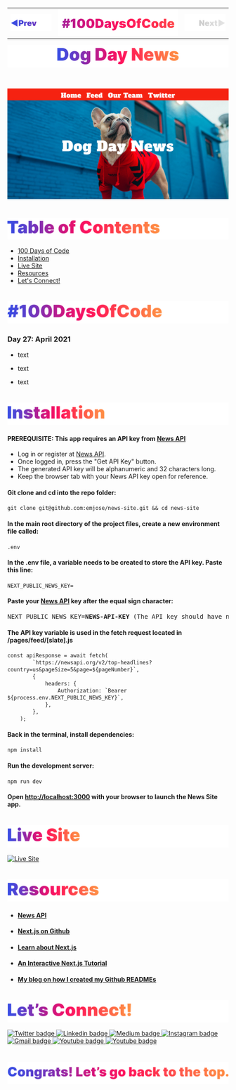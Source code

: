 <p id="header"><p>

<table><tr>
<td> <a href="https://github.com/emjose/***previous-repo***/#header"><img src="Assets/header-left.png" alt="previous" style="width: 200px;"/></a> </td>
<td> <a href="https://github.com/emjose/one-hundred/#header"><img src="Assets/header-center.png" alt="100 days of code" style="width: 580px;"/></a> </td>
<td> <a href=#header><img src="Assets/header-right-g.png" alt="next" style="width: 200px;"/></a> </td>
</tr></table>

<p id="project-title"><p>

<a href=#table-of-contents>![News Site](Assets/inter-027-news-site.png)</a> 

<br>

<a href="vercel URL/">![News Site](Assets/preview-027-news-site.png)</a> 

#

<p id="table-of-contents"><p>

<a href=#table-of-contents>![Table of Contents](Assets/inter-toc.png)</a>  

- [100 Days of Code](#100days)
- [Installation](#installation)
- [Live Site](#live-site)
- [Resources](#resources)
- [Let's Connect!](#lets-connect) 

#

<p id="100days"><p>

<a href=#100days>![#100DaysOfCode](Assets/inter-100hash.png)</a>  

### Day 27: April 2021
- text
  
- text
  
- text

#

<p id="installation"><p>

<a href=#installation>![Installation](Assets/inter-installation.png)</a>

#### PREREQUISITE: This app requires an API key from [News API](https://newsapi.org/)
- Log in or register at [News API](https://newsapi.org/).
- Once logged in, press the "Get API Key" button.
- The generated API key will be alphanumeric and 32 characters long.
- Keep the browser tab with your News API key open for reference.
#### Git clone and cd into the repo folder:
``` 
git clone git@github.com:emjose/news-site.git && cd news-site 
```
#### In the main root directory of the project files, create a new environment file called:
```
.env
```
#### In the .env file, a variable needs to be created to store the API key. Paste this line:
```
NEXT_PUBLIC_NEWS_KEY=
```
#### Paste your [News API](https://newsapi.org/) key after the equal sign character:
<pre>
NEXT_PUBLIC_NEWS_KEY=<b>NEWS-API-KEY</b> (The API key should have no spaces or dashes)
</pre>
#### The API key variable is used in the fetch request located in /pages/feed/[slate].js
```
const apiResponse = await fetch(
        `https://newsapi.org/v2/top-headlines?country=us&pageSize=5&page=${pageNumber}`,
        {
            headers: {
                Authorization: `Bearer ${process.env.NEXT_PUBLIC_NEWS_KEY}`,
            },
        },
    );
```
#### Back in the terminal, install dependencies:
```
npm install
```
#### Run the development server:
```
npm run dev
```
#### Open [http://localhost:3000](http://localhost:3000) with your browser to launch the News Site app.

#

<p id="live-site"><p>

<a href="vercel url">![Live Site](Assets/inter-live-site.png)</a>

<a href="vercel url">![Live Site](Assets/027-news-site.gif)</a>

#

<p id="resources"><p>

<a href=#resources>![Resources](Assets/inter-resources.png)</a>  

- #### [News API](https://newsapi.org/) 

- #### [Next.js on Github](https://github.com/vercel/next.js/) 

- #### [Learn about Next.js](https://nextjs.org/docs)  

- #### [An Interactive Next.js Tutorial](https://nextjs.org/learn)  

- #### [My blog on how I created my Github READMEs](https://emmanueljose.medium.com/readme-a-makeover-story-b9c7be37a6de?sk=7ae6623d365409d875753e4604e42ffd) 

#

<p id="lets-connect"><p>

<a href=#lets-connect>![Let's Connect!](Assets/inter-lets-connect.png)</a>

<p><a href="https://twitter.com/Emmanuel_Labor"><img src="https://img.shields.io/badge/twitter-%231DA1F2.svg?&style=for-the-badge&logo=twitter&logoColor=white" height=30 width=90 alt="Twitter badge"> <a href="https://www.linkedin.com/in/emmanuelpjose/"><img src="https://img.shields.io/badge/linkedin-%230064e7.svg?&style=for-the-badge&logo=linkedin&logoColor=white" height=30 width=90 alt="Linkedin badge"> <a href="https://emmanueljose.medium.com/"><img src="https://img.shields.io/badge/medium-%238700f5.svg?&style=for-the-badge&logo=medium&logoColor=white" height=30 width=90 alt="Medium badge"> <a href="https://www.instagram.com/emmanuel_jose/"><img src="https://img.shields.io/badge/instagram-%23ff0077.svg?&style=for-the-badge&logo=instagram&logoColor=white" height=30 width=90 alt="Instagram badge"> <a href="mailto:emjose@gmail.com"><img src="https://img.shields.io/badge/gmail-%23fd1745.svg?&style=for-the-badge&logo=gmail&logoColor=white" height=30 width=90 alt="Gmail badge"> <a href="https://www.youtube.com/channel/UCQdqFg-_J83jn9xJRd1W3tQ/videos"><img src="https://img.shields.io/badge/youtube-%23FF0000.svg?&style=for-the-badge&logo=youtube&logoColor=white" height=30 width=90 alt="Youtube badge"> <a href="https://github.com/emjose"><img src="https://img.shields.io/badge/github-%23ff8e44.svg?&style=for-the-badge&logo=github&logoColor=white" height=30 width=90 alt="Youtube badge"></p>

#

<a href=#header>![Back to Top](Assets/inter-congrats.png)</a> 

<!-- #

<p id="app-launch"><p>

<a href=#app-launch>![App Launch](Assets/inter-app-launch.png)</a> -->

<!-- This is a [Next.js](https://nextjs.org/) project bootstrapped with [`create-next-app`](https://github.com/vercel/next.js/tree/canary/packages/create-next-app). -->

<!-- ## Getting Started -->

<!-- First, run the development server: -->


<!-- ```bash
npm run dev
# or
yarn dev
``` -->


<!-- You can start editing the page by modifying `pages/index.js`. The page auto-updates as you edit the file.

[API routes](https://nextjs.org/docs/api-routes/introduction) can be accessed on [http://localhost:3000/api/hello](http://localhost:3000/api/hello). This endpoint can be edited in `pages/api/hello.js`.

The `pages/api` directory is mapped to `/api/*`. Files in this directory are treated as [API routes](https://nextjs.org/docs/api-routes/introduction) instead of React pages. -->

<!-- ## Learn More -->

<!-- To learn more about Next.js, take a look at the following resources:

- [Next.js Documentation](https://nextjs.org/docs) - learn about Next.js features and API.
- [Learn Next.js](https://nextjs.org/learn) - an interactive Next.js tutorial.

You can check out [the Next.js GitHub repository](https://github.com/vercel/next.js/) - your feedback and contributions are welcome!

# -->

<!-- ## Deploy on Vercel -->

<!-- The easiest way to deploy your Next.js app is to use the [Vercel Platform](https://vercel.com/new?utm_medium=default-template&filter=next.js&utm_source=create-next-app&utm_campaign=create-next-app-readme) from the creators of Next.js.

Check out our [Next.js deployment documentation](https://nextjs.org/docs/deployment) for more details. -->